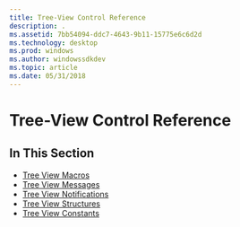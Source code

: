 ```yaml
---
title: Tree-View Control Reference
description: .
ms.assetid: 7bb54094-ddc7-4643-9b11-15775e6c6d2d
ms.technology: desktop
ms.prod: windows
ms.author: windowssdkdev
ms.topic: article
ms.date: 05/31/2018
---
```


# Tree-View Control Reference

## In This Section

-   [Tree View Macros](bumper-tree-view-control-reference-macros.md)
-   [Tree View Messages](bumper-tree-view-control-reference-messages.md)
-   [Tree View Notifications](bumper-tree-view-control-reference-notifications.md)
-   [Tree View Structures](bumper-tree-view-control-reference-structures.md)
-   [Tree View Constants](bumper-tree-view-control-reference-constants.md)

 

 




